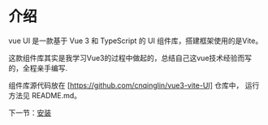 # 介绍

vue UI 是一款基于 Vue 3 和 TypeScript 的 UI 组件库，搭建框架使用的是Vite。

这款组件库其实是我学习Vue3的过程中做起的，总结自己这vue技术经验而写的，全程亲手编写.

组件库源代码放在 [https://github.com/cnqinglin/vue3-vite-UI] 仓库中， 
运行方法见 README.md。

下一节：[安装](#/doc/install)